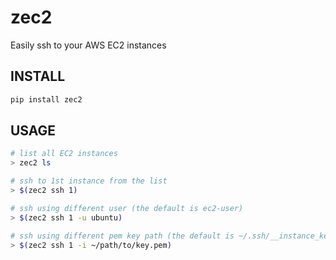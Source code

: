 <h1>zec2</h1>

<p>Easily ssh to your AWS EC2 instances</p>

<h2>INSTALL</h2>

```bash
pip install zec2
```

<h2>USAGE</h2>

```bash
# list all EC2 instances
> zec2 ls

# ssh to 1st instance from the list
> $(zec2 ssh 1)

# ssh using different user (the default is ec2-user)
> $(zec2 ssh 1 -u ubuntu)

# ssh using different pem key path (the default is ~/.ssh/__instance_key_pair__.pem)
> $(zec2 ssh 1 -i ~/path/to/key.pem)
```

